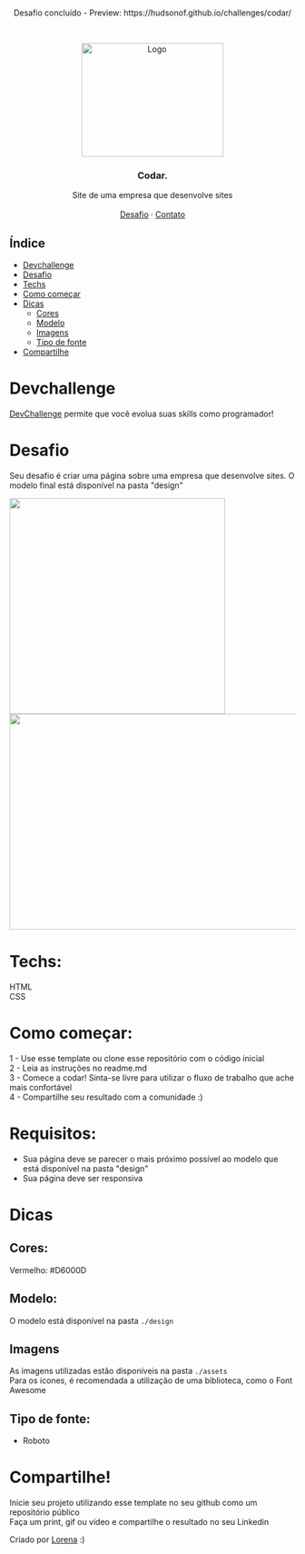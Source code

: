 <br />
<p  align="center">
  Desafio concluído - Preview: https://hudsonof.github.io/challenges/codar/
</p>
<br />
<p align="center">
  <a href="http://www.freepik.com">
    <img src="https://i.ibb.co/stqTkc6/video-call.png" alt="Logo" width="250" height="200">
  </a>

  <h3 align="center">Codar.</h3>

  <p align="center">
    Site de uma empresa que desenvolve sites
       <br />
    <br />
    <a href="https://github.com/Lorenalgm/codar">Desafio</a>
    ·
    <a href="https://www.linkedin.com/in/lorenagmontes/">Contato</a>
  </p>
</p>

## Índice

* [Devchallenge](#devchallenge) 
* [Desafio](#desafio)
* [Techs](#techs)
* [Como começar](#como-começar)
* [Dicas](#dicas)
  * [Cores](#cores)
  * [Modelo](#modelo)
  * [Imagens](#imagens)
  * [Tipo de fonte](#tipo-de-fonte)
* [Compartilhe](#compartilhe)

# Devchallenge
<a href="https://devchallenge.now.sh/"> DevChallenge</a> permite que você evolua suas skills como programador!

# Desafio
Seu desafio é criar uma página sobre uma empresa que desenvolve sites. O modelo final está disponível na pasta "design"

<img src="https://i.ibb.co/2gB9Hkc/codar-mobile.png" width="380" height="380">
<img src="https://i.ibb.co/wpnzvcs/codar-desktop.jpg" width="580" height="380">

# Techs: 
HTML<br>
CSS

# Como começar:
1 - Use esse template ou clone esse repositório com o código inicial<br>
2 - Leia as instruções no readme.md<br>
3 - Comece a codar! Sinta-se livre para utilizar o fluxo de trabalho que ache mais confortável<br>
4 - Compartilhe seu resultado com a comunidade :)<br>

# Requisitos:
- Sua página deve se parecer o mais próximo possível ao modelo que está disponível na pasta "design"<br>
- Sua página deve ser responsiva

# Dicas
## Cores:
Vermelho: #D6000D

## Modelo:
O modelo está disponível na pasta `./design`<br>

## Imagens
As imagens utilizadas estão disponíveis na pasta `./assets`<br>
Para os ícones, é recomendada a utilização de uma biblioteca, como o Font Awesome

## Tipo de fonte:
- Roboto

# Compartilhe!
Inicie seu projeto utilizando esse template no seu github como um repositório público<br>
Faça um print, gif ou vídeo e compartilhe o resultado no seu Linkedin<br>

Criado por  <a href="https://github.com/Lorenalgm">Lorena</a> :)
